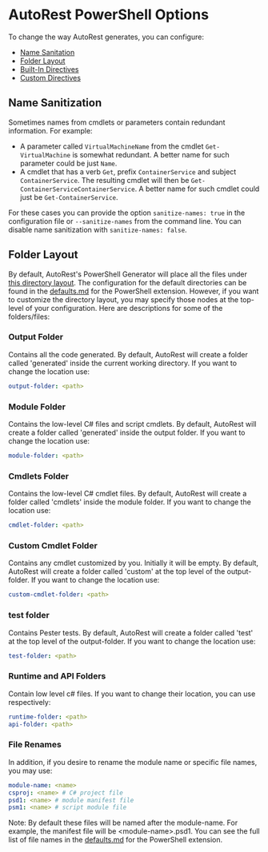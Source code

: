 # AutoRest PowerShell Options
To change the way AutoRest generates, you can configure:
- [Name Sanitation](#Name-Sanitization)
- [Folder Layout](#Folder-Layout)
- [Built-In Directives](directives.md)
- [Custom Directives](../../src/autorest-core/resources/default-configuration.md#directives)

## Name Sanitization
Sometimes names from cmdlets or parameters contain redundant information. For example:
- A parameter called `VirtualMachineName` from the cmdlet `Get-VirtualMachine` is somewhat redundant. A better name for such parameter could be just `Name`.
- A cmdlet that has a verb `Get`, prefix `ContainerService` and subject `ContainerService`. The resulting cmdlet will then be `Get-ContainerServiceContainerService`. A better name for such cmdlet could just be `Get-ContainerService`.

For these cases you can provide the option `sanitize-names: true` in the configuration file or `--sanitize-names` from the command line. You can disable name sanitization with `sanitize-names: false`.

## Folder Layout
By default, AutoRest's PowerShell Generator will place all the files under [this directory layout](./default-directory-layout.md). The configuration for the default directories can be found in the [defaults.md](https://github.com/Azure/autorest.powershell/blob/master/extensions/powershell/defaults.md) for the PowerShell extension. However, if you want to customize the directory layout, you may specify those nodes at the top-level of your configuration. Here are descriptions for some of the folders/files:

### Output Folder
Contains all the code generated. By default, AutoRest will create a folder called 'generated' inside the current working directory. If you want to change the location use:
```yaml
output-folder: <path>
```

### Module Folder
Contains the low-level C# files and script cmdlets. By default, AutoRest will create a folder called 'generated' inside the output folder. If you want to change the location use:
```yaml
module-folder: <path>
```

### Cmdlets Folder
Contains the low-level C# cmdlet files. By default, AutoRest will create a folder called 'cmdlets' inside the module folder. If you want to change the location use:
```yaml
cmdlet-folder: <path>
```

### Custom Cmdlet Folder
Contains any cmdlet customized by you. Initially it will be empty. By default, AutoRest will create a folder called 'custom' at the top level of the output-folder. If you want to change the location use:
```yaml
custom-cmdlet-folder: <path>
```

### test folder
Contains Pester tests. By default, AutoRest will create a folder called 'test' at the top level of the output-folder. If you want to change the location use:
```yaml
test-folder: <path>
```

### Runtime and API Folders
Contain low level c# files. If you want to change their location, you can use respectively:
```yaml
runtime-folder: <path>
api-folder: <path>
```

### File Renames
In addition, if you desire to rename the module name or specific file names, you may use:
```yaml
module-name: <name>
csproj: <name> # C# project file
psd1: <name> # module manifest file
psm1: <name> # script module file
```
Note: By default these files will be named after the module-name. For example, the manifest file will be \<module-name>.psd1. You can see the full list of file names in the [defaults.md](https://github.com/Azure/autorest.powershell/blob/master/extensions/powershell/defaults.md) for the PowerShell extension.